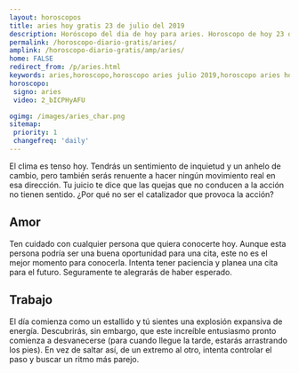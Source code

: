 ```yaml
---
layout: horoscopos
title: aries hoy gratis 23 de julio del 2019 
description: Horóscopo del dia de hoy para aries. Horoscopo de hoy 23 de julio del 2019. Las predicciones de amor, trabajo, vida personal gratis.
permalink: /horoscopo-diario-gratis/aries/
amplink: /horoscopo-diario-gratis/amp/aries/
home: FALSE
redirect_from: /p/aries.html
keywords: aries,horoscopo,horoscopo aries julio 2019,horoscopo aries hoy,tarot aries julio 2019,horoscopo aries,tarot aries hoy,horoscopo de hoy,horoscopo diario,tarot del amor,horoscopo de hoy aries,horoscopo diario del tarot, Horoscopo de hoy aries 23 de julio del 2019,horóscopo del día,signos zodiacales 2019, el horoscopo de hoy
horoscopo:
 signo: aries
 video: 2_bICPHyAFU

ogimg: /images/aries_char.png
sitemap:
 priority: 1
 changefreq: 'daily'
---
```



El clima es tenso hoy. Tendrás un sentimiento de inquietud y un anhelo de cambio, pero también serás renuente a hacer ningún movimiento real en esa dirección. Tu juicio te dice que las quejas que no conducen a la acción no tienen sentido. ¿Por qué no ser el catalizador que provoca la acción?

## Amor

Ten cuidado con cualquier persona que quiera conocerte hoy. Aunque esta persona podría ser una buena oportunidad para una cita, este no es el mejor momento para conocerla. Intenta tener paciencia y planea una cita para el futuro. Seguramente te alegrarás de haber esperado.

## Trabajo

El día comienza como un estallido y tú sientes una explosión expansiva de energía. Descubrirás, sin embargo, que este increíble entusiasmo pronto comienza a desvanecerse (para cuando llegue la tarde, estarás arrastrando los pies). En vez de saltar así, de un extremo al otro, intenta controlar el paso y buscar un ritmo más parejo.